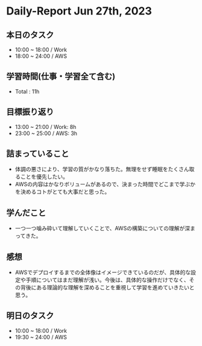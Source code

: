 # Daily-Report Jun 27th, 2023

## 本日のタスク
- 10:00 ~ 18:00 / Work
- 18:00 ~ 24:00 / AWS

## 学習時間(仕事・学習全て含む)
- Total : 11h

## 目標振り返り
- 13:00 ~ 21:00 / Work: 8h
- 23:00 ~ 25:00 / AWS: 3h

## 詰まっていること
- 体調の悪さにより、学習の質がかなり落ちた。無理をせず睡眠をたくさん取ることを優先したい。
- AWSの内容はかなりボリュームがあるので、決まった時間でどこまで学ぶかを決めるコトがとても大事だと思った。

## 学んだこと
- 一つ一つ噛み砕いて理解していくことで、AWSの構築についての理解が深まってきた。

## 感想
- AWSでデプロイするまでの全体像はイメージできているのだが、具体的な設定や手順についてはまだ理解が浅い。今後は、具体的な操作だけでなく、その背後にある理論的な理解を深めることを重視して学習を進めていきたいと思う。

## 明日のタスク
- 10:00 ~ 18:00 / Work
- 19:30 ~ 24:00 / AWS
